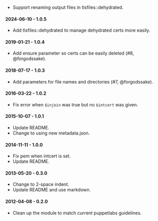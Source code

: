 * Support renaming output files in tlsfiles::dehydrated.

#### 2024-06-10 - 1.0.5
* Add tlsfiles::dehydrated to manage dehydrated certs more easily.

#### 2019-01-21 - 1.0.4
* Add ensure parameter so certs can be easily deleted (#8, @forgodssake).

#### 2018-07-17 - 1.0.3
* Add parameters for file names and directories (#7, @forgodssake).

#### 2016-03-22 - 1.0.2
* Fix error when `$injoin` was true but no `$intcert` was given.

#### 2015-10-07 - 1.0.1
* Update README.
* Change to using new metadata.json.

#### 2014-11-11 - 1.0.0
* Fix pem when intcert is set.
* Update README.

#### 2013-05-20 - 0.3.0
* Change to 2-space indent.
* Update README and use markdown.

#### 2012-04-08 - 0.2.0
* Clean up the module to match current puppetlabs guidelines.

